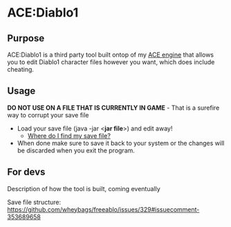 # ACE:Diablo1

## Purpose
ACE:Diablo1 is a third party tool built ontop of my [ACE engine](https://github.com/Stromner/ACE) that allows you to edit Diablo1 character files however you want, which does include cheating.

## Usage
**DO NOT USE ON A FILE THAT IS CURRENTLY IN GAME** - That is a surefire way to corrupt your save file

* Load your save file (java -jar <**jar file**>) and edit away! 
  * [Where do I find my save file?](http://www.bigd-online.com/JG/Body/JG10.html)
* When done make sure to save it back to your system or the changes will be discarded when you exit the program.

## For devs
Description of how the tool is built, coming eventually

Save file structure:
https://github.com/wheybags/freeablo/issues/329#issuecomment-353689658
